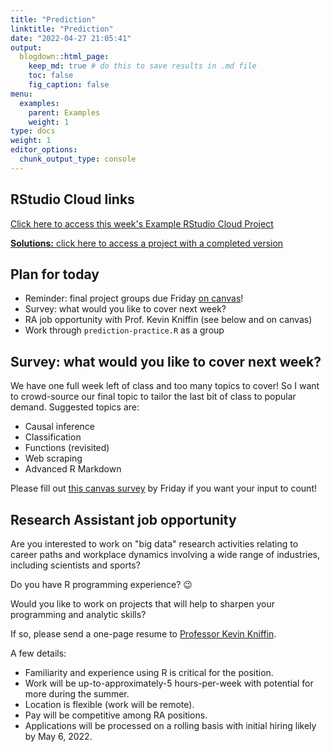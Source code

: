 ```yaml
---
title: "Prediction"
linktitle: "Prediction"
date: "2022-04-27 21:05:41"
output:
  blogdown::html_page:
    keep_md: true # do this to save results in .md file
    toc: false
    fig_caption: false
menu:
  examples:
    parent: Examples
    weight: 1
type: docs
weight: 1
editor_options:
  chunk_output_type: console
---
```


## RStudio Cloud links

[Click here to access this week's Example RStudio Cloud Project](https://rstudio.cloud/spaces/210747/project/3971848)

[**Solutions:** click here to access a project with a completed version](https://rstudio.cloud/spaces/210747/project/3971864)


## Plan for today
- Reminder: final project groups due Friday [on canvas](https://canvas.cornell.edu/courses/38623/assignments/372321)!
- Survey: what would you like to cover next week?
- RA job opportunity with Prof. Kevin Kniffin (see below and on canvas)
- Work through `prediction-practice.R` as a group


## Survey: what would you like to cover next week?

We have one full week left of class and too many topics to cover! So I want to crowd-source our final topic to tailor the last bit of class to popular demand. Suggested topics are:

- Causal inference
- Classification
- Functions (revisited)
- Web scraping
- Advanced R Markdown

Please fill out [this canvas survey](https://canvas.cornell.edu/courses/38623/quizzes/87788) by Friday if you want your input to count!


## Research Assistant job opportunity

Are you interested to work on "big data" research activities relating to career paths and workplace dynamics involving a wide range of industries, including scientists and sports?

Do you have R programming experience? 😉

Would you like to work on projects that will help to sharpen your programming and analytic skills?

If so, please send a one-page resume to [Professor Kevin Kniffin](mailto:kmk276@cornell.edu).

A few details:

- Familiarity and experience using R is critical for the position.
- Work will be up-to-approximately-5 hours-per-week with potential for more during the summer.
- Location is flexible (work will be remote).
- Pay will be competitive among RA positions.
- Applications will be processed on a rolling basis with initial hiring likely by May 6, 2022.
